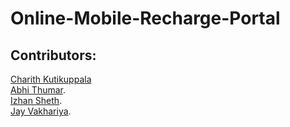 # Online-Mobile-Recharge-Portal


## Contributors:

[Charith Kutikuppala](https://github.com/itsmeck24)  
[Abhi Thumar](https://github.com/AbhiThumar).    
[Izhan Sheth]().    
[Jay Vakhariya]().   



